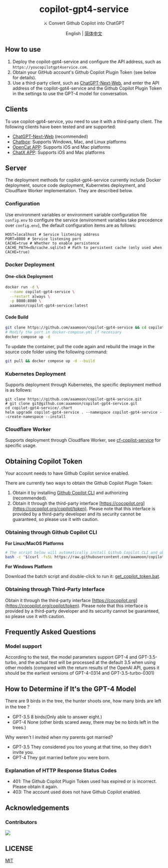 <h1 align="center">copilot-gpt4-service</h1>

<p align="center">
⚔️ Convert Github Copilot into ChatGPT
</p>

<p align="center">
English | <a href="README.md">简体中文</a>
</p>

## How to use

1. Deploy the copilot-gpt4-service and configure the API address, such as `https://youcopilotgpt4service.com`.
2. Obtain your GitHub account's Github Copilot Plugin Token (see below for details).
3. Use a third-party client, such as [ChatGPT-Next-Web](https://github.com/ChatGPTNextWeb/ChatGPT-Next-Web), and enter the API address of the copilot-gpt4-service and the Github Copilot Plugin Token in the settings to use the GPT-4 model for conversation.

## Clients

To use copilot-gpt4-service, you need to use it with a third-party client. The following clients have been tested and are supported:

- [ChatGPT-Next-Web](https://github.com/ChatGPTNextWeb/ChatGPT-Next-Web) (recommended)
- [Chatbox](https://github.com/Bin-Huang/chatbox): Supports Windows, Mac, and Linux platforms
- [OpenCat APP](https://opencat.app/): Supports iOS and Mac platforms
- [ChatX APP](https://apps.apple.com/us/app/chatx-ai-chat-client/id6446304087): Supports iOS and Mac platforms

## Server

The deployment methods for copilot-gpt4-service currently include Docker deployment, source code deployment, Kubernetes deployment, and Cloudflare Worker implementation. They are described below.

### Configuration

Use environment variables or environment variable configuration file `config.env` to configure the service (environment variables take precedence over `config.env`), the default configuration items are as follows:  

```env
HOST=localhost # Service listening address
PORT=8080 # Service listening port
CACHE=true # Whether to enable persistence
CACHE_PATH=db/cache.sqlite3 # Path to persistent cache (only used when CACHE=true)
```

### Docker Deployment

#### One-click Deployment

```bash
docker run -d \
  --name copilot-gpt4-service \
  --restart always \
  -p 8080:8080 \
  aaamoon/copilot-gpt4-service:latest
```

#### Code Build

```bash
git clone https://github.com/aaamoon/copilot-gpt4-service && cd copilot-gpt4-service
# Modify the port in docker-compose.yml if necessary
docker compose up -d
```

To update the container, pull the code again and rebuild the image in the source code folder using the following command:

```bash
git pull && docker compose up -d --build
```

### Kubernetes Deployment

Supports deployment through Kubernetes, the specific deployment method is as follows:

```shell
git clone https://github.com/aaamoon/copilot-gpt4-service.git
# git clone git@github.com:aaamoon/copilot-gpt4-service.git
cd copilot-gpt4-service/.chart
helm upgrade copilot-gpt4-service . --namespace copilot-gpt4-service --create-namespace --install  
```

### Cloudflare Worker

Supports deployment through Cloudflare Worker, see [cf-copilot-service](https://github.com/wpv-chan/cf-copilot-service) for specific usage.

## Obtaining Copilot Token

Your account needs to have Github Copilot service enabled.

There are currently two ways to obtain the Github Copilot Plugin Token:

1. Obtain it by installing [Github Copilot CLI](https://githubnext.com/projects/copilot-cli/) and authorizing (recommended).
2. Obtain it through the third-party interface [https://cocopilot.org](https://cocopilot.org/copilot/token). Please note that this interface is provided by a third-party developer and its security cannot be guaranteed, so please use it with caution.

### Obtaining through Github Copilot CLI

**For Linux/MacOS Platforms**

```bash
# The script below will automatically install Github Copilot CLI and obtain the Github Copilot Plugin Token through authorization
bash -c "$(curl -fsSL https://raw.githubusercontent.com/aaamoon/copilot-gpt4-service/master/shells/get_copilot_token.sh)"
```

**For Windows Platform**

Download the batch script and double-click to run it: [get_copilot_token.bat](https://raw.githubusercontent.com/aaamoon/copilot-gpt4-service/master/shells/get_copilot_token.bat).

### Obtaining through Third-Party Interface

Obtain it through the third-party interface [https://cocopilot.org](https://cocopilot.org/copilot/token). Please note that this interface is provided by a third-party developer and its security cannot be guaranteed, so please use it with caution.

## Frequently Asked Questions

### Model support

According to the test, the model parameters support GPT-4 and GPT-3.5-turbo, and the actual test will be processed at the default 3.5 when using other models (compared with the return results of the OpenAI API, guess it should be the earliest versions of GPT-4-0314 and GPT-3.5-turbo-0301)

## How to Determine if It's the GPT-4 Model

There are 9 birds in the tree, the hunter shoots one, how many birds are left in the tree？

- GPT-3.5 8 birds(Only able to answer eight.)
- GPT-4 None (other birds scared away, there may be no birds left in the trees.)

Why weren't I invited when my parents got married?

- GPT-3.5 They considered you too young at that time, so they didn't invite you.
- GPT-4 They got married before you were born.

### Explanation of HTTP Response Status Codes

- 401: The Github Copilot Plugin Token used has expired or is incorrect. Please obtain it again.
- 403: The account used does not have Github Copilot enabled.

## Acknowledgements

### Contributors

<a href="https://github.com/aaamoon/copilot-gpt4-service/graphs/contributors">
  <img src="https://contrib.rocks/image?repo=aaamoon/copilot-gpt4-service&anon=0" />
</a>

## LICENSE

[MIT](https://opensource.org/license/mit/)
